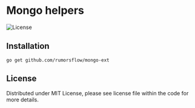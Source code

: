 # Mongo helpers

![License](https://img.shields.io/dub/l/vibe-d.svg)

## Installation

```shell
go get github.com/rumorsflow/mongo-ext
```

## License

Distributed under MIT License, please see license file within the code for more details.
